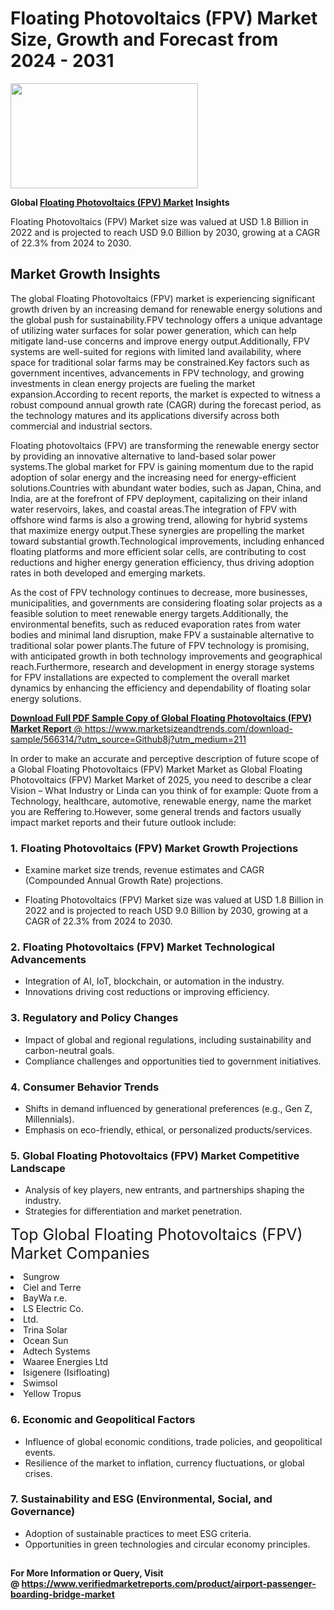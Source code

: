 <H1>Floating Photovoltaics (FPV) Market Size, Growth and Forecast from 2024 - 2031</H1><img class="aligncenter size-medium wp-image-584254" src="https://thirdeyenews.in/wp-content/uploads/2024/09/Global-Market-Research-300x168.jpeg" alt="" width="300" height="168" /><p><strong>Global&nbsp;<a href="https://www.marketsizeandtrends.com/download-sample/566314/?utm_source=Github8j?utm_medium=211">Floating Photovoltaics (FPV) Market</a> Insights</strong></p><p>Floating Photovoltaics (FPV) Market size was valued at USD 1.8 Billion in 2022 and is projected to reach USD 9.0 Billion by 2030, growing at a CAGR of 22.3% from 2024 to 2030.</p><p><h2>Market Growth Insights</h2> <p>The global Floating Photovoltaics (FPV) market is experiencing significant growth driven by an increasing demand for renewable energy solutions and the global push for sustainability.FPV technology offers a unique advantage of utilizing water surfaces for solar power generation, which can help mitigate land-use concerns and improve energy output.Additionally, FPV systems are well-suited for regions with limited land availability, where space for traditional solar farms may be constrained.Key factors such as government incentives, advancements in FPV technology, and growing investments in clean energy projects are fueling the market expansion.According to recent reports, the market is expected to witness a robust compound annual growth rate (CAGR) during the forecast period, as the technology matures and its applications diversify across both commercial and industrial sectors.</p> <p><a href="#"></a></p> <p>Floating photovoltaics (FPV) are transforming the renewable energy sector by providing an innovative alternative to land-based solar power systems.The global market for FPV is gaining momentum due to the rapid adoption of solar energy and the increasing need for energy-efficient solutions.Countries with abundant water bodies, such as Japan, China, and India, are at the forefront of FPV deployment, capitalizing on their inland water reservoirs, lakes, and coastal areas.The integration of FPV with offshore wind farms is also a growing trend, allowing for hybrid systems that maximize energy output.These synergies are propelling the market toward substantial growth.Technological improvements, including enhanced floating platforms and more efficient solar cells, are contributing to cost reductions and higher energy generation efficiency, thus driving adoption rates in both developed and emerging markets.</p> <p>As the cost of FPV technology continues to decrease, more businesses, municipalities, and governments are considering floating solar projects as a feasible solution to meet renewable energy targets.Additionally, the environmental benefits, such as reduced evaporation rates from water bodies and minimal land disruption, make FPV a sustainable alternative to traditional solar power plants.The future of FPV technology is promising, with anticipated growth in both technology improvements and geographical reach.Furthermore, research and development in energy storage systems for FPV installations are expected to complement the overall market dynamics by enhancing the efficiency and dependability of floating solar energy solutions.</p> <p><a href="#"></p><p><span class=""><strong>Download Full PDF Sample Copy of Global Floating Photovoltaics (FPV) Market Report</strong> @ <a href="https://www.marketsizeandtrends.com/download-sample/566314/?utm_source=Github8j?utm_medium=211" target="_blank">https://www.marketsizeandtrends.com/download-sample/566314/?utm_source=Github8j?utm_medium=211</a></span></p><p>In order to make an accurate and perceptive description of future scope of a Global&nbsp;Floating Photovoltaics (FPV) Market Market as Global&nbsp;Floating Photovoltaics (FPV) Market Market of 2025, you need to describe a clear Vision &ndash; What Industry or Linda can you think of for example: Quote from a Technology, healthcare, automotive, renewable energy, name the market you are Reffering to.However, some general trends and factors usually impact market reports and their future outlook include:</p><h3>1.&nbsp;<strong>Floating Photovoltaics (FPV) Market Growth Projections</strong></h3><ul><li>Examine market size trends, revenue estimates and CAGR (Compounded Annual Growth Rate) projections.</li><li><p>Floating Photovoltaics (FPV) Market size was valued at USD 1.8 Billion in 2022 and is projected to reach USD 9.0 Billion by 2030, growing at a CAGR of 22.3% from 2024 to 2030.</p></li></ul><h3>2.&nbsp;<strong>Floating Photovoltaics (FPV) Market Technological Advancements</strong></h3><ul><li>Integration of AI, IoT, blockchain, or automation in the industry.</li><li>Innovations driving cost reductions or improving efficiency.</li></ul><h3>3.&nbsp;<strong>Regulatory and Policy Changes</strong></h3><ul><li>Impact of global and regional regulations, including sustainability and carbon-neutral goals.</li><li>Compliance challenges and opportunities tied to government initiatives.</li></ul><h3>4.&nbsp;<strong>Consumer Behavior Trends</strong></h3><ul><li>Shifts in demand influenced by generational preferences (e.g., Gen Z, Millennials).</li><li>Emphasis on eco-friendly, ethical, or personalized products/services.</li></ul><h3>5.&nbsp;<strong>Global Floating Photovoltaics (FPV) Market Competitive Landscape</strong></h3><ul><li>Analysis of key players, new entrants, and partnerships shaping the industry.</li><li>Strategies for differentiation and market penetration.</li></ul><p data-pm-slice="1 1 []"><span style="color: inherit; font-family: inherit; font-size: 25px;">Top Global Floating Photovoltaics (FPV) Market Companies</span></p><div class="" data-test-id=""><p><li>Sungrow</li><li> Ciel and Terre</li><li> BayWa r.e.</li><li> LS Electric Co.</li><li> Ltd.</li><li> Trina Solar</li><li> Ocean Sun</li><li> Adtech Systems</li><li> Waaree Energies Ltd</li><li> Isigenere (Isifloating)</li><li> Swimsol</li><li> Yellow Tropus</li></p></div><h3>6.&nbsp;<strong>Economic and Geopolitical Factors</strong></h3><ul><li>Influence of global economic conditions, trade policies, and geopolitical events.</li><li>Resilience of the market to inflation, currency fluctuations, or global crises.</li></ul><h3>7.&nbsp;<strong>Sustainability and ESG (Environmental, Social, and Governance)</strong></h3><ul><li>Adoption of sustainable practices to meet ESG criteria.</li><li>Opportunities in green technologies and circular economy principles.</li></ul><h2><strong style="font-size: 14px;">For More Information or Query, Visit @&nbsp;</strong><a style="background-color: #ffffff; font-size: 14px;" href="https://www.marketsizeandtrends.com/report/floating-photovoltaics-fpv-market/" target="_blank">https://www.verifiedmarketreports.com/product/airport-passenger-boarding-bridge-market</a></h2>